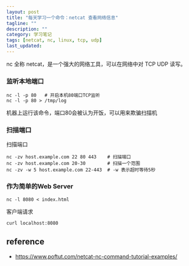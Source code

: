```yaml
---
layout: post
title: "每天学习一个命令：netcat 查看网络信息"
tagline: ""
description: ""
category: 学习笔记
tags: [netcat, nc, linux, tcp, udp]
last_updated: 
---
```


nc 全称 netcat，是一个强大的网络工具，可以在网络中对 TCP UDP 读写。

### 监听本地端口

    nc -l -p 80   # 开启本机80端口TCP监听
    nc -l -p 80 > /tmp/log

机器上运行该命令，端口80会被认为开饭，可以用来欺骗扫描机

### 扫描端口

扫描端口

    nc -zv host.example.com 22 80 443    # 扫描端口
    nc -zv host.example.com 20-30        # 扫描一个范围
    nc -zv -w 5 host.example.com 22-443  # -w 表示超时等待5秒


### 作为简单的Web Server

    nc -l 8080 < index.html

客户端请求

    curl localhost:8080

    

## reference

- <https://www.poftut.com/netcat-nc-command-tutorial-examples/>

